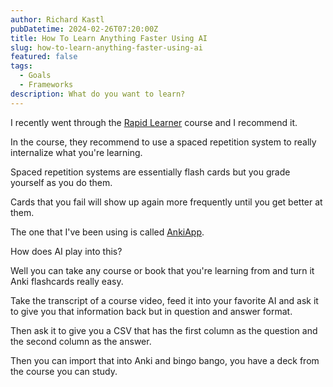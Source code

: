 ```yaml
---
author: Richard Kastl
pubDatetime: 2024-02-26T07:20:00Z
title: How To Learn Anything Faster Using AI
slug: how-to-learn-anything-faster-using-ai
featured: false
tags:
  - Goals
  - Frameworks
description: What do you want to learn?
---
```


I recently went through the <a href="https://www.rapid-learner-course.com/" target="_blank">Rapid Learner</a> course and I recommend it.

In the course, they recommend to use a spaced repetition system to really internalize what you're learning. 

Spaced repetition systems are essentially flash cards but you grade yourself as you do them. 

Cards that you fail will show up again more frequently until you get better at them. 

The one that I've been using is called <a href="https://www.ankiapp.com/" target="_blank">AnkiApp</a>. 

How does AI play into this? 

Well you can take any course or book that you're learning from and turn it Anki flashcards really easy. 

Take the transcript of a course video, feed it into your favorite AI and ask it to give you that information back but in question and answer format. 

Then ask it to give you a CSV that has the first column as the question and the second column as the answer. 

Then you can import that into Anki and bingo bango, you have a deck from the course you can study. 